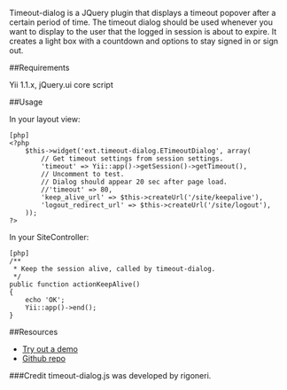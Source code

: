 Timeout-dialog is a JQuery plugin that displays a timeout popover after a certain period of time.
The timeout dialog should be used whenever you want to display to the user that the logged in session is about to expire.
It creates a light box with a countdown and options to stay signed in or sign out.

##Requirements

Yii 1.1.x, jQuery.ui core script

##Usage

In your layout view:
~~~
[php]
<?php
    $this->widget('ext.timeout-dialog.ETimeoutDialog', array(
        // Get timeout settings from session settings.
        'timeout' => Yii::app()->getSession()->getTimeout(),
        // Uncomment to test.
        // Dialog should appear 20 sec after page load.
        //'timeout' => 80,
        'keep_alive_url' => $this->createUrl('/site/keepalive'),
        'logout_redirect_url' => $this->createUrl('/site/logout'),
    ));
?>
~~~

In your SiteController:
~~~
[php]
/**
 * Keep the session alive, called by timeout-dialog.
 */
public function actionKeepAlive()
{
    echo 'OK';
    Yii::app()->end();
}
~~~


##Resources

 * [Try out a demo](http://rigoneri.github.com/timeout-dialog.js)
 * [Github repo](https://github.com/digitick/yii-timeout-dialog)

###Credit
timeout-dialog.js was developed by rigoneri.